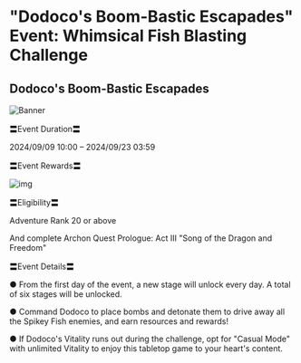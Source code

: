 # "Dodoco's Boom-Bastic Escapades" Event: Whimsical Fish Blasting Challenge
## Dodoco's Boom-Bastic Escapades
![Banner](https://sdk.hoyoverse.com/upload/ann/2024/08/15/85b99bef9130af272256b1bfb879ae85_3260438017759127356.jpg)

〓Event Duration〓

<t class="t_lc" contenteditable="false">2024/09/09 10:00</t> – <t class="t_lc" contenteditable="false">2024/09/23 03:59</t>

〓Event Rewards〓

![img](https://sdk.hoyoverse.com/upload/ann/2024/07/26/c73bb8b7ca39280ee065a85ca70b2e9a_4744675667326525655.png)

〓Eligibility〓

Adventure Rank 20 or above

And complete Archon Quest Prologue: Act III "Song of the Dragon and Freedom"

〓Event Details〓

● From the first day of the event, a new stage will unlock every day. A total of six stages will be unlocked.

● Command Dodoco to place bombs and detonate them to drive away all the Spikey Fish enemies, and earn resources and rewards!

● If Dodoco's Vitality runs out during the challenge, opt for "Casual Mode" with unlimited Vitality to enjoy this tabletop game to your heart's content.

